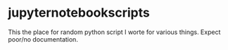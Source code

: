 # jupyternotebookscripts

This the place for random python script I worte for various things. 
Expect poor/no documentation.
